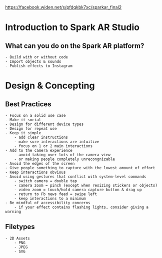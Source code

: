 <https://facebook.widen.net/s/pfdqkbk7xc/sparkar_final2>



# Introduction to Spark AR Studio

## What can you do on the Spark AR platform?
	- Build with or without code
	- Import objects & sounds
	- Publish effects to Instagram



# Design & Concepting

## Best Practices
	- Focus on a solid use case
	- Make it social
	- Design for different device types
	- Design for repeat use
	- Keep it simple
		- add clear instructions
		- make sure interactions are intuitive
		- focus on 1 or 2 main interactions
	- Add to the camera experience
		- avoid taking over lots of the camera view
		- or making people completely unrecongnizable
	- Avoid the edges of the screen
	- Give people something to capture with the lowest amount of effort
	- Keep interactions obvious
	- Avoid using gestures that conflict with system-level commands
		- switch camera = double tap
		- camera zoom = pinch (except when resizing stickers or objects)
		- video zoom = touch/hold camera capture button & drag up
		- return to Fb news feed = swipe left
		- keep interactions to a minimum
	- Be mindful of accessibility concerns
		- if your effect contains flashing lights, consider giving a warning

## Filetypes
	- 2D Assets
		- PNG
		- JPEG
		- SVG
